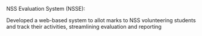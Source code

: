 NSS Evaluation System (NSSE): 

Developed a web-based system to allot marks to NSS volunteering students and track their activities, streamlining evaluation and reporting
